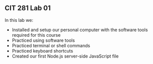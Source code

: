 ## CIT 281 Lab 01

In this lab we:
- Installed and setup our personal computer with the software tools required for this course
- Practiced using software tools
- Practiced terminal or shell commands
- Practiced keyboard shortcuts
- Created our first Node.js server-side JavaScript file
